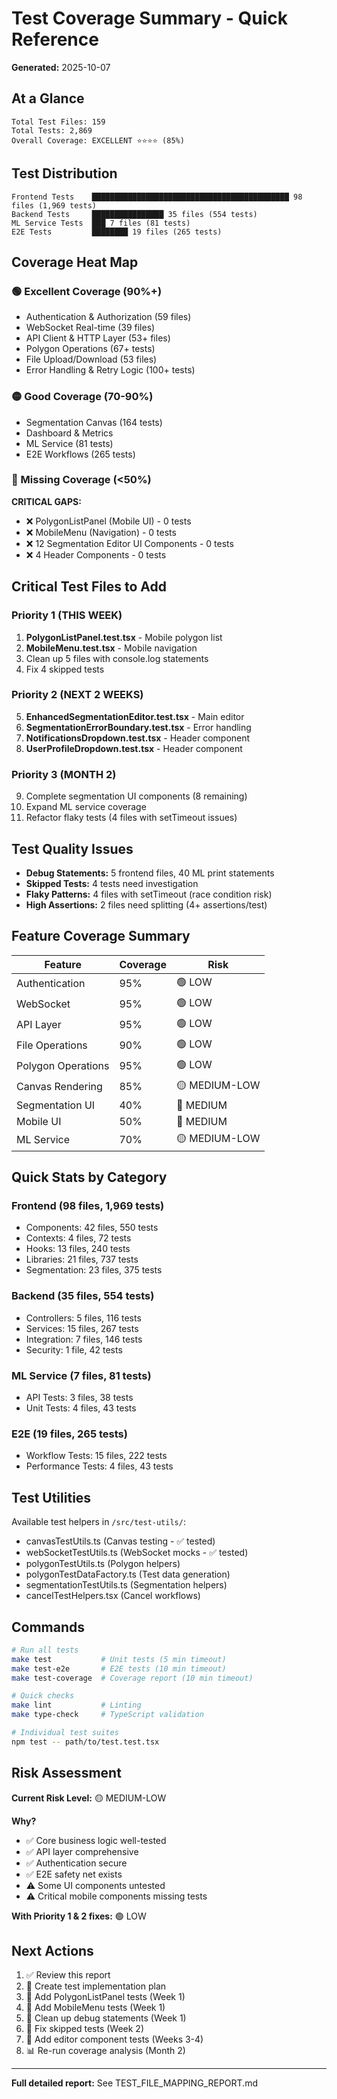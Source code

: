 # Test Coverage Summary - Quick Reference

**Generated:** 2025-10-07

## At a Glance

```
Total Test Files: 159
Total Tests: 2,869
Overall Coverage: EXCELLENT ⭐⭐⭐⭐ (85%)
```

## Test Distribution

```
Frontend Tests    ████████████████████████████████████████████ 98 files (1,969 tests)
Backend Tests     ████████████████ 35 files (554 tests)
ML Service Tests  ███ 7 files (81 tests)
E2E Tests         ████████ 19 files (265 tests)
```

## Coverage Heat Map

### 🟢 Excellent Coverage (90%+)

- Authentication & Authorization (59 files)
- WebSocket Real-time (39 files)
- API Client & HTTP Layer (53+ files)
- Polygon Operations (67+ tests)
- File Upload/Download (53 files)
- Error Handling & Retry Logic (100+ tests)

### 🟡 Good Coverage (70-90%)

- Segmentation Canvas (164 tests)
- Dashboard & Metrics
- ML Service (81 tests)
- E2E Workflows (265 tests)

### 🔴 Missing Coverage (<50%)

**CRITICAL GAPS:**
- ❌ PolygonListPanel (Mobile UI) - 0 tests
- ❌ MobileMenu (Navigation) - 0 tests
- ❌ 12 Segmentation Editor UI Components - 0 tests
- ❌ 4 Header Components - 0 tests

## Critical Test Files to Add

### Priority 1 (THIS WEEK)

1. **PolygonListPanel.test.tsx** - Mobile polygon list
2. **MobileMenu.test.tsx** - Mobile navigation
3. Clean up 5 files with console.log statements
4. Fix 4 skipped tests

### Priority 2 (NEXT 2 WEEKS)

5. **EnhancedSegmentationEditor.test.tsx** - Main editor
6. **SegmentationErrorBoundary.test.tsx** - Error handling
7. **NotificationsDropdown.test.tsx** - Header component
8. **UserProfileDropdown.test.tsx** - Header component

### Priority 3 (MONTH 2)

9. Complete segmentation UI components (8 remaining)
10. Expand ML service coverage
11. Refactor flaky tests (4 files with setTimeout issues)

## Test Quality Issues

- **Debug Statements:** 5 frontend files, 40 ML print statements
- **Skipped Tests:** 4 tests need investigation
- **Flaky Patterns:** 4 files with setTimeout (race condition risk)
- **High Assertions:** 2 files need splitting (4+ assertions/test)

## Feature Coverage Summary

| Feature | Coverage | Risk |
|---------|----------|------|
| Authentication | 95% | 🟢 LOW |
| WebSocket | 95% | 🟢 LOW |
| API Layer | 95% | 🟢 LOW |
| File Operations | 90% | 🟢 LOW |
| Polygon Operations | 95% | 🟢 LOW |
| Canvas Rendering | 85% | 🟡 MEDIUM-LOW |
| Segmentation UI | 40% | 🔴 MEDIUM |
| Mobile UI | 50% | 🔴 MEDIUM |
| ML Service | 70% | 🟡 MEDIUM-LOW |

## Quick Stats by Category

### Frontend (98 files, 1,969 tests)
- Components: 42 files, 550 tests
- Contexts: 4 files, 72 tests
- Hooks: 13 files, 240 tests
- Libraries: 21 files, 737 tests
- Segmentation: 23 files, 375 tests

### Backend (35 files, 554 tests)
- Controllers: 5 files, 116 tests
- Services: 15 files, 267 tests
- Integration: 7 files, 146 tests
- Security: 1 file, 42 tests

### ML Service (7 files, 81 tests)
- API Tests: 3 files, 38 tests
- Unit Tests: 4 files, 43 tests

### E2E (19 files, 265 tests)
- Workflow Tests: 15 files, 222 tests
- Performance Tests: 4 files, 43 tests

## Test Utilities

Available test helpers in `/src/test-utils/`:
- canvasTestUtils.ts (Canvas testing - ✅ tested)
- webSocketTestUtils.ts (WebSocket mocks - ✅ tested)
- polygonTestUtils.ts (Polygon helpers)
- polygonTestDataFactory.ts (Test data generation)
- segmentationTestUtils.ts (Segmentation helpers)
- cancelTestHelpers.tsx (Cancel workflows)

## Commands

```bash
# Run all tests
make test           # Unit tests (5 min timeout)
make test-e2e       # E2E tests (10 min timeout)
make test-coverage  # Coverage report (10 min timeout)

# Quick checks
make lint           # Linting
make type-check     # TypeScript validation

# Individual test suites
npm test -- path/to/test.test.tsx
```

## Risk Assessment

**Current Risk Level:** 🟡 MEDIUM-LOW

**Why?**
- ✅ Core business logic well-tested
- ✅ API layer comprehensive
- ✅ Authentication secure
- ✅ E2E safety net exists
- ⚠️ Some UI components untested
- ⚠️ Critical mobile components missing tests

**With Priority 1 & 2 fixes:** 🟢 LOW

## Next Actions

1. ✅ Review this report
2. 📝 Create test implementation plan
3. 🧪 Add PolygonListPanel tests (Week 1)
4. 🧪 Add MobileMenu tests (Week 1)
5. 🧹 Clean up debug statements (Week 1)
6. 🔧 Fix skipped tests (Week 2)
7. 🧪 Add editor component tests (Weeks 3-4)
8. 📊 Re-run coverage analysis (Month 2)

---

**Full detailed report:** See TEST_FILE_MAPPING_REPORT.md
